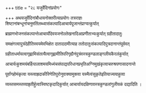 +++
title = "२८ यजुर्वेदिनांप्रयोगः"

+++
अथयजुर्वेदिनांबौधायनोक्तरीत्याप्रयोगः तत्रराज्ञः शिष्टानांबन्धूनांचनुमतिंलब्ध्वासंकल्पादिआचार्यपूजान्तंप्राग्वत्कुर्यात्

ब्राह्मणभोजनसंकल्पान्तेआचार्योदेवयजनोल्लेखनादिआप्रणीताभ्यःकुर्यात् ग्रहीतादातुः

समक्षंगत्वापुत्रंदेहीतिस्वयमेवभिक्षेत दाताददामीत्याह ततोदातुःसंकल्पादिपुत्रदानान्तंपूर्ववत्

ग्रहीताधर्मायत्वागृह्णामिसंतत्यैत्वागृह्णामीतिपरिगृह्यैनंपुत्रंवस्त्रकुण्डलाङ्गलीयकैरलंकुर्यात्

आचार्यःकुशमयंबर्हिःपालाशमयमिध्मंचसंपाद्यपरिधानप्रभृतिअग्निमुखंकृत्वाचरुश्रपणासादनान्ते

पूर्वांगहोमंकृत्वा यस्त्वाह्रदाकीरिणेतिपुरोनुवाक्यामुक्त्वा यस्मैत्वंसुकृतेइतियाज्ययाहुत्वा

व्यस्तसमस्तव्याह्र्तीर्हुत्वास्विष्टकृदादिकुर्यात् आचार्यायदक्षिणावस्त्रकुण्डलांगुलीयकं दद्यादिति ।
